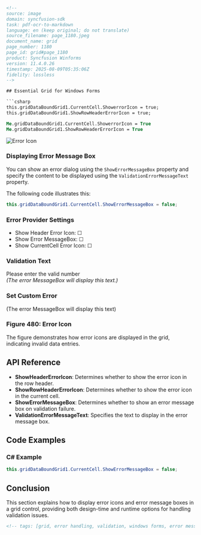 ```html
<!--
source: image
domain: syncfusion-sdk
task: pdf-ocr-to-markdown
language: en (keep original; do not translate)
source_filename: page_1180.jpeg
document_name: grid
page_number: 1180
page_id: grid#page_1180
product: Syncfusion Winforms
version: 11.4.0.26
timestamp: 2025-08-09T05:35:06Z
fidelity: lossless
-->

## Essential Grid for Windows Forms

```csharp
this.gridDataBoundGrid1.CurrentCell.ShowerrorIcon = true;
this.gridDataBoundGrid1.ShowRowHeaderErrorIcon = true;
```

```vb
Me.gridDataBoundGrid1.CurrentCell.ShowerrorIcon = True
Me.gridDataBoundGrid1.ShowRowHeaderErrorIcon = True
```

![Error Icon](图-480.png)

### Displaying Error Message Box

You can show an error dialog using the `ShowErrorMessageBox` property and specify the content to be displayed using the `ValidationErrorMessageText` property.

The following code illustrates this:

```csharp
this.gridDataBoundGrid1.CurrentCell.ShowErrorMessageBox = false;
```

### Error Provider Settings

- Show Header Error Icon: ☐
- Show Error MessageBox: ☐
- Show CurrentCell Error Icon: ☐

### Validation Text
Please enter the valid number  
*(The error MessageBox will display this text.)*

### Set Custom Error
(The error MessageBox will display this text)

### Figure 480: Error Icon
The figure demonstrates how error icons are displayed in the grid, indicating invalid data entries.

## API Reference

- **ShowHeaderErrorIcon**: Determines whether to show the error icon in the row header.
- **ShowRowHeaderErrorIcon**: Determines whether to show the error icon in the current cell.
- **ShowErrorMessageBox**: Determines whether to show an error message box on validation failure.
- **ValidationErrorMessageText**: Specifies the text to display in the error message box.

## Code Examples

### C# Example

```csharp
this.gridDataBoundGrid1.CurrentCell.ShowErrorMessageBox = false;
```

## Conclusion

This section explains how to display error icons and error message boxes in a grid control, providing both design-time and runtime options for handling validation issues.

```html
<!-- tags: [grid, error handling, validation, windows forms, error message box, error icon, synchronization, design-time, runtime] keywords: [grid control, error handling, validation message, error icon display, error message box, validation process, windows forms, visual studio] -->
```